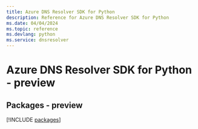 ```yaml
---
title: Azure DNS Resolver SDK for Python
description: Reference for Azure DNS Resolver SDK for Python
ms.date: 04/04/2024
ms.topic: reference
ms.devlang: python
ms.service: dnsresolver
---
```

# Azure DNS Resolver SDK for Python - preview
## Packages - preview
[!INCLUDE [packages](dns-resolver-index.md)]